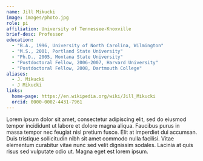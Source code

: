 ```yaml
---
name: Jill Mikucki
image: images/photo.jpg
role: pi
affiliation: University of Tennessee-Knoxville
brief-desc: Professor
education: 
  - "B.A., 1996, University of North Carolina, Wilmington"
  - "M.S., 2001, Portland State University"
  - "Ph.D., 2005, Montana State University"
  - "Postdoctoral Fellow, 2006-2007, Harvard University"
  - "Postdoctoral Fellow, 2008, Dartmouth College"
aliases:
  - J. Mikucki
  - J Mikucki
links:
  home-page: https://en.wikipedia.org/wiki/Jill_Mikucki
  orcid: 0000-0002-4431-7961
---
```


Lorem ipsum dolor sit amet, consectetur adipiscing elit, sed do eiusmod tempor incididunt ut labore et dolore magna aliqua.
Faucibus purus in massa tempor nec feugiat nisl pretium fusce.
Elit at imperdiet dui accumsan.
Duis tristique sollicitudin nibh sit amet commodo nulla facilisi.
Vitae elementum curabitur vitae nunc sed velit dignissim sodales.
Lacinia at quis risus sed vulputate odio ut.
Magna eget est lorem ipsum.

